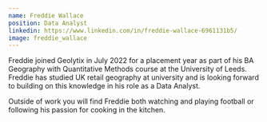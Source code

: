 ```yaml
---
name: Freddie Wallace
position: Data Analyst
linkedin: https://www.linkedin.com/in/freddie-wallace-6961131b5/
image: freddie_wallace
---
```


Freddie joined Geolytix in July 2022 for a placement year as part of his BA Geography with Quantitative Methods course at the University of Leeds. 
Freddie has studied UK retail geography at university and is looking forward to building on this knowledge in his role as a Data Analyst. 

Outside of work you will find Freddie both watching and playing football or following his passion for cooking in the kitchen. 
